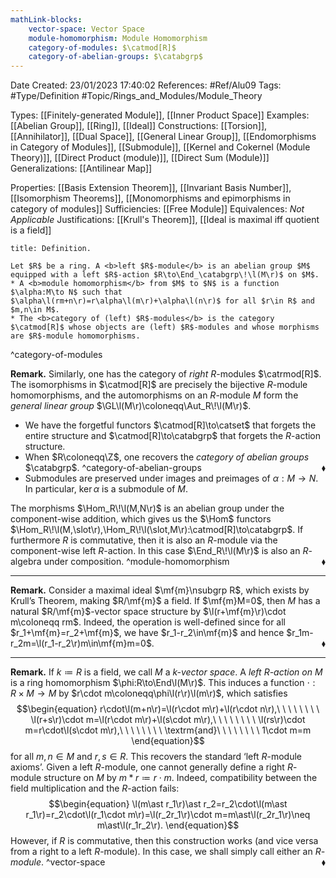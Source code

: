 ```yaml
---
mathLink-blocks:
    vector-space: Vector Space
    module-homomorphism: Module Homomorphism
    category-of-modules: $\catmod[R]$
    category-of-abelian-groups: $\catabgrp$
---
```


<div class="topSpace"></div>

Date Created: 23/01/2023 17:40:02
References: #Ref/Alu09
Tags: #Type/Definition #Topic/Rings_and_Modules/Module_Theory

Types: [[Finitely-generated Module]], [[Inner Product Space]]
Examples: [[Abelian Group]], [[Ring]], [[Ideal]]
Constructions: [[Torsion]], [[Annihilator]], [[Dual Space]], [[General Linear Group]], [[Endomorphisms in Category of Modules]], [[Submodule]], [[Kernel and Cokernel (Module Theory)]], [[Direct Product (module)]], [[Direct Sum (Module)]]
Generalizations: [[Antilinear Map]]

Properties: [[Basis Extension Theorem]], [[Invariant Basis Number]], [[Isomorphism Theorems]], [[Monomorphisms and epimorphisms in category of modules]]
Sufficiencies: [[Free Module]]
Equivalences: <i>Not Applicable</i>
Justifications: [[Krull's Theorem]], [[Ideal is maximal iff quotient is a field]]

``` ad-Definition
title: Definition.

Let $R$ be a ring. A <b>left $R$-module</b> is an abelian group $M$ equipped with a left $R$-action $R\to\End_\catabgrp\!\l(M\r)$ on $M$.
* A <b>module homomorphism</b> from $M$ to $N$ is a function $\alpha:M\to N$ such that $\alpha\l(rm+n\r)=r\alpha\l(m\r)+\alpha\l(n\r)$ for all $r\in R$ and $m,n\in M$.
* The <b>category of (left) $R$-modules</b> is the category $\catmod[R]$ whose objects are (left) $R$-modules and whose morphisms are $R$-module homomorphisms.

```
^category-of-modules

<b>Remark.</b> Similarly, one has the category of <i>right</i> $R$-modules $\catrmod[R]$. The isomorphisms in $\catmod[R]$ are precisely the bijective $R$-module homomorphisms, and the automorphisms on an $R$-module $M$ form the <i>general linear group</i> $\GL\l(M\r)\coloneqq\Aut_R\!\l(M\r)$.
* We have the forgetful functors $\catmod[R]\to\catset$ that forgets the entire structure and $\catmod[R]\to\catabgrp$ that forgets the $R$-action structure.
* When $R\coloneqq\Z$, one recovers the <i>category of abelian groups</i> $\catabgrp$.<span style="float:right;">$\blacklozenge$</span>
^category-of-abelian-groups
* Submodules are preserved under images and preimages of $\alpha:M\to N$. In particular, $\ker\alpha$ is a submodule of $M$.

The morphisms $\Hom_R\!\l(M,N\r)$ is an abelian group under the component-wise addition, which gives us the $\Hom$ functors $\Hom_R\!\l(M,\slot\r),\Hom_R\!\l(\slot,M\r):\catmod[R]\to\catabgrp$. If furthermore $R$ is commutative, then it is also an $R$-module via the component-wise left $R$-action. In this case $\End_R\!\l(M\r)$ is also an $R$-algebra under composition.<span style="float:right;">$\blacklozenge$</span>
^module-homomorphism

---

<b>Remark.</b> Consider a maximal ideal $\mf{m}\nsubgrp R$, which exists by Krull’s Theorem, making $R/\mf{m}$ a field. If $\mf{m}M=0$, then $M$ has a natural $R/\mf{m}$-vector space structure by $\l(r+\mf{m}\r)\cdot m\coloneqq rm$. Indeed, the operation is well-defined since for all $r_1+\mf{m}=r_2+\mf{m}$, we have $r_1-r_2\in\mf{m}$ and hence $r_1m-r_2m=\l(r_1-r_2\r)m\in\mf{m}m=0$.<span style="float:right;">$\blacklozenge$</span>

---

<b>Remark.</b> If $k\coloneqq R$ is a field, we call $M$ a <i>$k$-vector space</i>. A <i>left $R$-action on $M$</i> is a ring homomorphism $\phi:R\to\End\l(M\r)$. This induces a function $\cdot:R\times M\to M$ by $r\cdot m\coloneqq\phi\l(r\r)\l(m\r)$, which satisfies
$$\begin{equation}
    r\cdot\l(m+n\r)=\l(r\cdot m\r)+\l(r\cdot n\r),\ \ \ \ \ \ \ \ \l(r+s\r)\cdot m=\l(r\cdot m\r)+\l(s\cdot m\r),\ \ \ \ \ \ \ \ \l(rs\r)\cdot m=r\cdot\l(s\cdot m\r),\ \ \ \ \ \ \ \ \textrm{and}\ \ \ \ \ \ \ \ 1\cdot m=m
\end{equation}$$
for all $m,n\in M$ and $r,s\in R$. This recovers the standard ‘left $R$-module axioms’. Given a left $R$-module, one cannot generally define a right $R$-module structure on $M$ by $m\ast r\coloneqq r\cdot m$. Indeed, compatibility between the field multiplication and the $R$-action fails:
$$\begin{equation}
    \l(m\ast r_1\r)\ast r_2=r_2\cdot\l(m\ast r_1\r)=r_2\cdot\l(r_1\cdot m\r)=\l(r_2r_1\r)\cdot m=m\ast\l(r_2r_1\r)\neq m\ast\l(r_1r_2\r).
\end{equation}$$
However, if $R$ is commutative, then this construction works (and vice versa from a right to a left $R$-module). In this case, we shall simply call either an <i>$R$-module</i>.<span style="float:right;">$\blacklozenge$</span>
^vector-space
